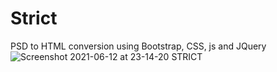 # Strict
PSD to HTML conversion using Bootstrap, CSS, js and JQuery
![Screenshot 2021-06-12 at 23-14-20 STRICT](https://user-images.githubusercontent.com/52175323/121784144-1a51b600-cbd4-11eb-9d71-c0659a196fcd.png)
